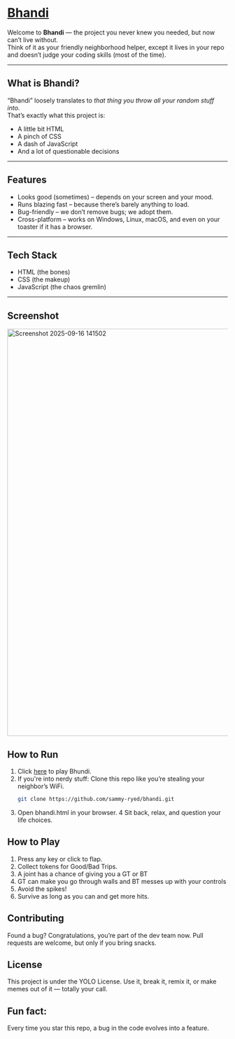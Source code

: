 # [Bhandi](https://bhandi.vercel.app/)

Welcome to **Bhandi** — the project you never knew you needed, but now can’t live without.  
Think of it as your friendly neighborhood helper, except it lives in your repo and doesn’t judge your coding skills (most of the time).

---

## What is Bhandi?
“Bhandi” loosely translates to *that thing you throw all your random stuff into*.  
That’s exactly what this project is:  
- A little bit HTML  
- A pinch of CSS  
- A dash of JavaScript  
- And a lot of questionable decisions  

---

## Features
- Looks good (sometimes) – depends on your screen and your mood.  
- Runs blazing fast – because there’s barely anything to load.  
- Bug-friendly – we don’t remove bugs; we adopt them.  
- Cross-platform – works on Windows, Linux, macOS, and even on your toaster if it has a browser.  

---

## Tech Stack
- HTML (the bones)  
- CSS (the makeup)  
- JavaScript (the chaos gremlin)  

---

## Screenshot
  <img width="1919" height="928" alt="Screenshot 2025-09-16 141502" src="https://github.com/user-attachments/assets/064f7123-f9a7-4fe5-b147-40e367818b2c" />

## How to Run
1. Click [here](https://bhandi.vercel.app/) to play Bhundi.
2. If you're into nerdy stuff: Clone this repo like you’re stealing your neighbor’s WiFi.  
   ```bash
   git clone https://github.com/sammy-ryed/bhandi.git
3. Open bhandi.html in your browser.
4 Sit back, relax, and question your life choices.

## How to Play
1. Press any key or click to flap.
2. Collect tokens for Good/Bad Trips.
3. A joint has a chance of giving you a GT or BT
4. GT can make you go through walls and BT messes up with your controls
5. Avoid the spikes!
6. Survive as long as you can and get more hits.

## Contributing

Found a bug? Congratulations, you’re part of the dev team now.
Pull requests are welcome, but only if you bring snacks.

## License

This project is under the YOLO License.
Use it, break it, remix it, or make memes out of it — totally your call.

## Fun fact:

Every time you star this repo, a bug in the code evolves into a feature.

